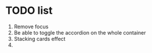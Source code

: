# TODO list

1. Remove focus
2. Be able to toggle the accordion on the whole container
3. Stacking cards effect
4.
